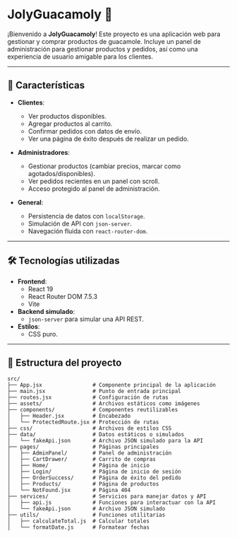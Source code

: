 # JolyGuacamoly 🥑

¡Bienvenido a **JolyGuacamoly**! Este proyecto es una aplicación web para gestionar y comprar productos de guacamole. Incluye un panel de administración para gestionar productos y pedidos, así como una experiencia de usuario amigable para los clientes.

---

## 🚀 **Características**

- **Clientes**:
  - Ver productos disponibles.
  - Agregar productos al carrito.
  - Confirmar pedidos con datos de envío.
  - Ver una página de éxito después de realizar un pedido.

- **Administradores**:
  - Gestionar productos (cambiar precios, marcar como agotados/disponibles).
  - Ver pedidos recientes en un panel con scroll.
  - Acceso protegido al panel de administración.

- **General**:
  - Persistencia de datos con `localStorage`.
  - Simulación de API con `json-server`.
  - Navegación fluida con `react-router-dom`.

---

## 🛠️ **Tecnologías utilizadas**

- **Frontend**:
  - React 19
  - React Router DOM 7.5.3
  - Vite
- **Backend simulado**:
  - `json-server` para simular una API REST.
- **Estilos**:
  - CSS puro.

---

## 📂 **Estructura del proyecto**

```plaintext
src/
├── App.jsx                # Componente principal de la aplicación
├── main.jsx               # Punto de entrada principal
├── routes.jsx             # Configuración de rutas
├── assets/                # Archivos estáticos como imágenes
├── components/            # Componentes reutilizables
│   ├── Header.jsx         # Encabezado
│   └── ProtectedRoute.jsx # Protección de rutas
├── css/                   # Archivos de estilos CSS
├── data/                  # Datos estáticos o simulados
│   └── fakeApi.json       # Archivo JSON simulado para la API
├── pages/                 # Páginas principales
│   ├── AdminPanel/        # Panel de administración
│   ├── CartDrawer/        # Carrito de compras
│   ├── Home/              # Página de inicio
│   ├── Login/             # Página de inicio de sesión
│   ├── OrderSuccess/      # Página de éxito del pedido
│   ├── Products/          # Página de productos
│   └── NotFound.jsx       # Página 404
├── services/              # Servicios para manejar datos y API
│   ├── api.js             # Funciones para interactuar con la API
│   └── fakeApi.json       # Archivo JSON simulado
├── utils/                 # Funciones utilitarias
│   ├── calculateTotal.js  # Calcular totales
│   └── formatDate.js      # Formatear fechas
